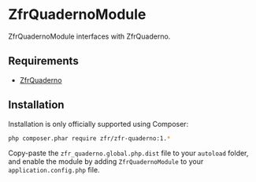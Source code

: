 # ZfrQuadernoModule

ZfrQuadernoModule interfaces with ZfrQuaderno.

## Requirements

- [ZfrQuaderno](https://github.com/zf-fr/zfr-quaderno)

## Installation

Installation is only officially supported using Composer:

```sh
php composer.phar require zfr/zfr-quaderno:1.*
```

Copy-paste the `zfr_quaderno.global.php.dist` file to your `autoload` folder, and enable the module by adding
`ZfrQuadernoModule` to your `application.config.php` file.
